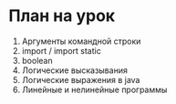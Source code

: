 # План на урок
1. Аргументы командной строки 
2. import / import static
3. boolean 
4. Логические высказывания 
5. Логические выражения в java 
6. Линейные и нелинейные программы

